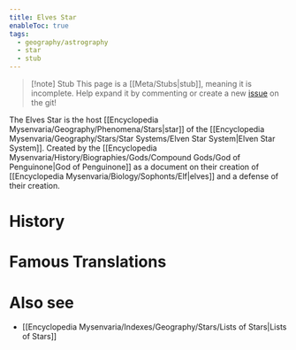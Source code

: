 ```yaml
---
title: Elves Star
enableToc: true
tags:
  - geography/astrography
  - star
  - stub
---
```


> [!note] Stub
> This page is a [[Meta/Stubs|stub]], meaning it is incomplete. Help expand it by commenting or create a new [issue](https://github.com/RagtimeGal/quartz--encyclopedia-mysenvaria/issues/new/choose) on the git!

The Elves Star is the host [[Encyclopedia Mysenvaria/Geography/Phenomena/Stars|star]] of the [[Encyclopedia Mysenvaria/Geography/Stars/Star Systems/Elven Star System|Elven Star System]]. Created by the [[Encyclopedia Mysenvaria/History/Biographies/Gods/Compound Gods/God of Penguinone|God of Penguinone]] as a document on their creation of [[Encyclopedia Mysenvaria/Biology/Sophonts/Elf|elves]] and a defense of their creation.
# History

# Famous Translations

# Also see
- [[Encyclopedia Mysenvaria/Indexes/Geography/Stars/Lists of Stars|Lists of Stars]]
